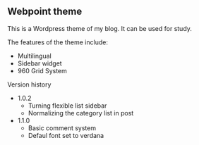 ## Webpoint theme ##

This is a Wordpress theme of my blog. It can be used for study.

The features of the theme include:
* Multilingual
* Sidebar widget
* 960 Grid System

Version history

* 1.0.2
  * Turning flexible list sidebar
  * Normalizing the category list in post
* 1.1.0
  * Basic comment system
  * Defaul font set to verdana
   